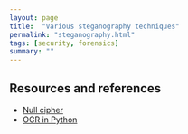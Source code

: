 ```yaml
---
layout: page
title:  "Various steganography techniques"
permalink: "steganography.html"
tags: [security, forensics]
summary: ""
---
```

## Resources and references
* [Null cipher](https://www.geeksforgeeks.org/null-cipher/)
* [OCR in Python](https://stackabuse.com/pytesseract-simple-python-optical-character-recognition/)
